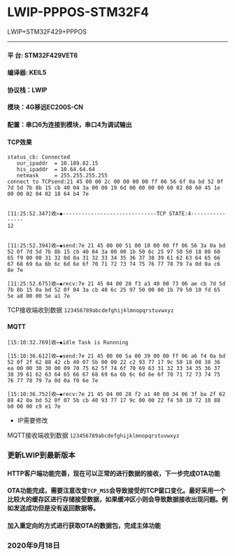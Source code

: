 <!--
 * @FileName: 
 * @Description: 
 * @Version: 
 * @Author: lzc
 * @Date: 2020-09-10 10:50:39
 * @LastEditors: lzc
 * @LastEditTime: 2020-09-18 14:25:30
-->
# LWIP-PPPOS-STM32F4
LWIP+STM32F429+PPPOS
***
#### 平  台: STM32F429VET6
#### 编译器: KEIL5
#### 协议栈：LWIP
#### 模块：4G移远EC200S-CN
#### 配置：串口6为连接到模块，串口4为调试输出
#### TCP效果
>
```
status_cb: Connected
   our_ipaddr  = 10.189.82.15
   his_ipaddr  = 10.64.64.64
   netmask     = 255.255.255.255
connect to TCPsend:21 45 00 00 2c 00 00 00 00 ff 06 56 6f 0a bd 52 0f 7d 5d 7b 8b 15 cb 40 04 3a 00 00 19 6d 00 00 00 00 60 02 08 60 45 1e 00 00 02 04 02 18 64 b4 7e 
```
```

[11:25:52.347]收←◆------------------------------TCP STATE:4----------------
12


[11:25:52.394]收←◆send:7e 21 45 00 00 51 00 10 00 00 ff 06 56 3a 0a bd 52 0f 7d 5d 7b 8b 15 cb 40 04 3a 00 00 1b 50 6c 25 97 50 50 18 08 60 65 f9 00 00 31 32 0d 0a 31 32 33 34 35 36 37 38 39 61 62 63 64 65 66 67 68 69 6a 6b 6c 6d 6e 6f 70 71 72 73 74 75 76 77 78 79 7a 0d 0a c6 8e 7e 

[11:25:52.675]收←◆recv:7e 21 45 04 00 28 f3 a3 40 00 73 06 ae cb 7d 5d 7b 8b 15 0a bd 52 0f 04 3a cb 40 6c 25 97 50 00 00 1b 79 50 10 fd 65 5e a8 00 00 5e a1 7e 

```

TCP接收端收到数据 `123456789abcdefghijklmnopqrstuvwxyz`

#### MQTT
```
[15:10:32.769]收←◆idle Task is Runnning

[15:10:36.612]收←◆send:7e 21 45 00 00 5a 00 39 00 00 ff 06 a6 f4 0a bd 52 0f 2f 62 88 42 cb 40 07 5b 00 00 22 c2 93 77 17 9c 50 18 08 38 36 ea 00 00 30 30 00 09 70 75 62 5f 74 6f 70 69 63 31 32 33 34 35 36 37 38 39 61 62 63 64 65 66 67 68 69 6a 6b 6c 6d 6e 6f 70 71 72 73 74 75 76 77 78 79 7a 0d 0a f0 6e 7e 

[15:10:36.752]收←◆recv:7e 21 45 04 00 28 f2 a1 40 00 34 06 3f ba 2f 62 88 42 0a bd 52 0f 07 5b cb 40 93 77 17 9c 00 00 22 f4 50 10 72 10 88 b0 00 00 c9 e1 7e 

```
* IP需要修改

MQTT接收端收到数据 `123456789abcdefghijklmnopqrstuvwxyz`

### 更新LWIP到最新版本

#### HTTP客户端功能完善，现在可以正常的进行数据的接收，下一步完成OTA功能

#### OTA功能完成，需要注意改变`TCP_MSS`会导致接受的TCP窗口变化。最好采用一个比较大的缓存区进行存储接受数据，如果缓冲区小则会导致数据接收出现问题。例如发送成功但是没有返回数据等。

#### 加入重定向的方式进行获取OTA的数据包，完成主体功能 

### 2020年9月18日
